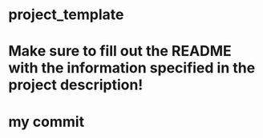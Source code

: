 # project_template

# Make sure to fill out the README with the information specified in the project description!

# my commit
